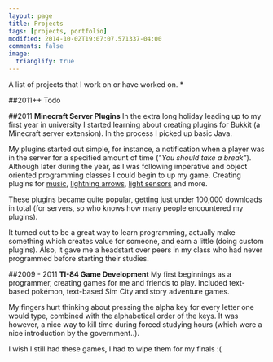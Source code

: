 ```yaml
---
layout: page
title: Projects
tags: [projects, portfolio]
modified: 2014-10-02T19:07:07.571337-04:00
comments: false
image:
  trianglify: true
---
```


A list of projects that I work on or have worked on.
* 

##2011++
Todo

##2011
**Minecraft Server Plugins** In the extra long holiday leading up to my first year in university I started learning about creating plugins for Bukkit (a Minecraft server extension). In the process I picked up basic Java. 

My plugins started out simple, for instance, a notification when a player was in the server for a specified amount of time (*"You should take a break"*). Although later during the year, as I was following imperative and object oriented programming classes I could begin to up my game. Creating plugins for [music](http://youtu.be/ee2y2ZWUgmc), [lightning arrows](http://youtu.be/vnAA89H0wUg), [light sensors](http://youtu.be/TzNVl3Pkf_c) and more. 

These plugins became quite popular, getting just under 100,000 downloads in total (for servers, so who knows how many people encountered my plugins). 

It turned out to be a great way to learn programming, actually make something which creates value for someone, and earn a little (doing custom plugins). Also, it gave me a headstart over peers in my class who had never programmed before starting their studies.

##2009 - 2011
**TI-84 Game Development** My first beginnings as a programmer, creating games for me and friends to play. Included text-based pokémon, text-based Sim City and story adventure games. 

My fingers hurt thinking about pressing the alpha key for every letter one would type, combined with the alphabetical order of the keys. It was however, a nice way to kill time during forced studying hours (which were a nice introduction by the government..).

I wish I still had these games, I had to wipe them for my finals :(

